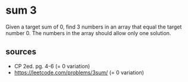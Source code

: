 # sum 3
Given a target sum of 0, find 3 numbers in an array that equal the target number 0.
The numbers in the array should allow only one solution.

## sources
- CP 2ed. pg. 4-6 (= 0 variation)
- https://leetcode.com/problems/3sum/ (= 0 variation)
